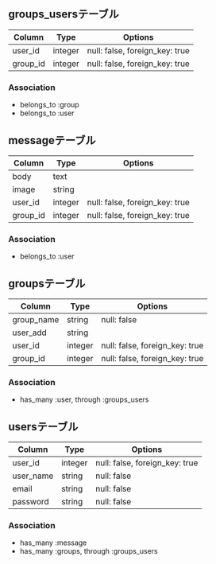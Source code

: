 ## groups_usersテーブル

|Column|Type|Options|
|------|----|-------|
|user_id|integer|null: false, foreign_key: true|
|group_id|integer|null: false, foreign_key: true|
### Association
- belongs_to :group
- belongs_to :user

## messageテーブル

|Column|Type|Options|
|------|----|-------|
|body|text||
|image|string||
|user_id|integer|null: false, foreign_key: true|
|group_id|integer|null: false, foreign_key: true|
### Association
- belongs_to :user

## groupsテーブル

|Column|Type|Options|
|------|----|-------|
|group_name|string|null: false|
|user_add|string||
|user_id|integer|null: false, foreign_key: true|
|group_id|integer|null: false, foreign_key: true|
### Association
- has_many :user, through :groups_users

## usersテーブル

|Column|Type|Options|
|------|----|-------|
|user_id|integer|null: false, foreign_key: true|
|user_name|string|null: false|
|email|string|null: false|
|password|string|null: false|
### Association
- has_many :message
- has_many :groups, through :groups_users

